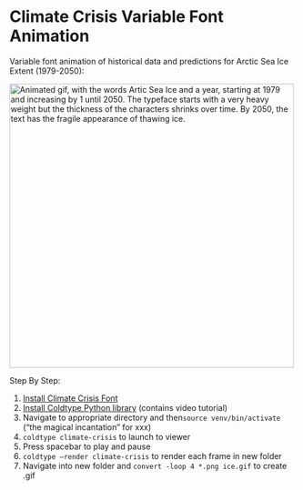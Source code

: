 # Climate Crisis Variable Font Animation

Variable font animation of historical data and predictions for Arctic Sea Ice Extent (1979-2050):


<img src="https://github.com/duncanbradley/typography/blob/main/ice.gif" alt="Animated gif, with the words Artic Sea Ice and a year, starting at 1979 and increasing by 1 until 2050. The typeface starts with a very heavy weight but the thickness of the characters shrinks over time. By 2050, the text has the fragile appearance of thawing ice." width="500" />

Step By Step:
1. [Install Climate Crisis Font](https://kampanjat.hs.fi/climatefont/index.html)
2. [Install Coldtype Python library](https://coldtype.goodhertz.com/install.html) (contains video tutorial)
3. Navigate to appropriate directory and then`source venv/bin/activate` (“the magical incantation” for xxx)
4. `coldtype climate-crisis` to launch to viewer
5. Press spacebar to play and pause
6. `coldtype —render climate-crisis` to render each frame in new folder
7. Navigate into new folder and `convert -loop 4 *.png ice.gif` to create .gif
